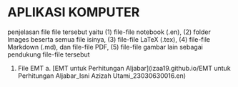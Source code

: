 # APLIKASI KOMPUTER

penjelasan file file tersebut yaitu (1) file-file notebook (.en), (2) folder Images beserta semua file isinya, (3) file-file LaTeX (.tex), (4) file-file Markdown (.md), dan file-file PDF, (5) file-file gambar lain sebagai pendukung file-file tersebut 

1. File EMT
   a. [EMT untuk Perhitungan Aljabar](izaa19.github.io/EMT untuk Perhitungan Aljabar_Isni Azizah Utami_23030630016.en)
